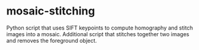 # mosaic-stitching
Python script that uses SIFT keypoints to compute homography and stitch images into a mosaic.
Additional script that stitches together two images and removes the foreground object.
